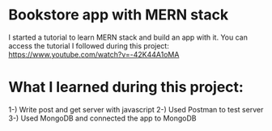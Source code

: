 # Bookstore app with MERN stack

I started a tutorial to learn MERN stack and build an app with it.
You can access the tutorial I followed during this project: https://www.youtube.com/watch?v=-42K44A1oMA

# What I learned during this project:
1-) Write post and get server with javascript
2-) Used Postman to test server
3-) Used MongoDB and connected the app to MongoDB

